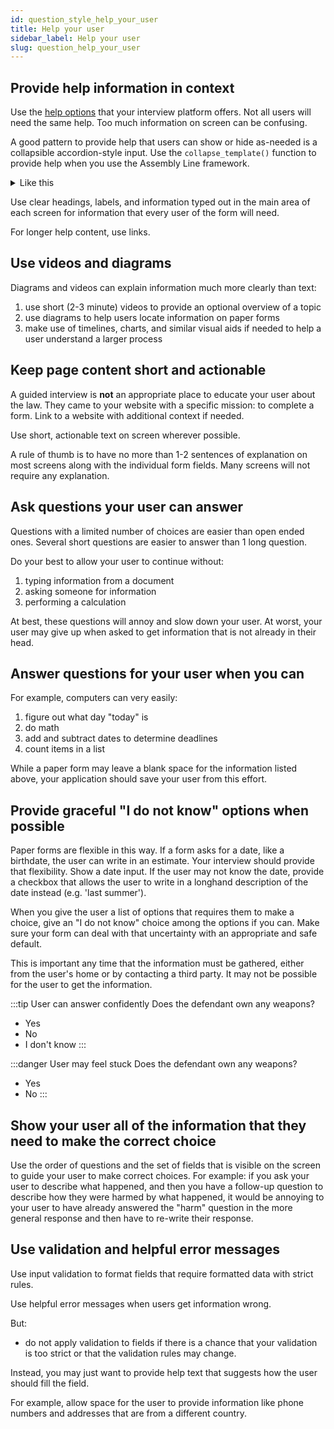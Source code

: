 ```yaml
---
id: question_style_help_your_user
title: Help your user
sidebar_label: Help your user
slug: question_help_your_user
---
```


## Provide help information in context

Use the [help options](coding_style/yaml_interface.md#adding-help-in-context)
that your interview platform offers. Not all users will need the same help.
Too much information on screen can be confusing.

A good pattern to provide help that users can show or hide as-needed is a
collapsible accordion-style input. Use the `collapse_template()` function to
provide help when you use the Assembly Line framework.

<details>
   <summary>Like this</summary>
   <p>
      Context-specific help goes here.
   </p>
</details>

Use clear headings, labels, and information typed out in the main area of
each screen for information that every user of the form will need.

For longer help content, use links.

## Use videos and diagrams

Diagrams and videos can explain information much more clearly than text:

1. use short (2-3 minute) videos to provide an optional overview of a topic
1. use diagrams to help users locate information on paper forms
1. make use of timelines, charts, and similar visual aids if needed to help a
   user understand a larger process

## Keep page content short and actionable

A guided interview is **not** an appropriate place to educate your user
about the law. They came to your website with a specific mission: to 
complete a form. Link to a website with additional context if needed.

Use short, actionable text on screen wherever possible.

A rule of thumb is to have no more than 1-2 sentences of explanation
on most screens along with the individual form fields. Many screens
will not require any explanation.

## Ask questions your user can answer

Questions with a limited number of choices are easier than open ended ones.
Several short questions are easier to answer than 1 long question.

Do your best to allow your user to continue without:

1. typing information from a document
1. asking someone for information
1. performing a calculation

At best, these questions will annoy and slow down your user. At worst,
your user may give up when asked to get information that is not
already in their head.

## Answer questions for your user when you can

For example, computers can very easily:

1. figure out what day "today" is
1. do math
1. add and subtract dates to determine deadlines
1. count items in a list

While a paper form may leave a blank space for the information listed above,
your application should save your user from this effort.

## Provide graceful "I do not know" options when possible

Paper forms are flexible in this way. If a form asks for a date, like a
birthdate, the user can write in an estimate. Your interview should provide that
flexibility. Show a date input. If the user may not know the date, provide a
checkbox that allows the user to write in a longhand description of the date
instead (e.g. 'last summer').

When you give the user a list of options that requires them to make a choice,
give an "I do not know" choice among the options if you can. Make sure your
form can deal with that uncertainty with an appropriate and safe default.

This is important
any time that the information must be gathered, either from the user's home
or by contacting a third party. It may not be possible for the user to get the
information.

:::tip User can answer confidently
Does the defendant own any weapons?
- Yes
- No
- I don't know
:::

:::danger User may feel stuck
Does the defendant own any weapons?
- Yes
- No
:::

## Show your user all of the information that they need to make the correct choice

Use the order of questions and the set of fields that is visible on the screen
to guide your user to make correct choices. For example: if you ask your user to
describe what happened, and then you have a follow-up question to describe how
they were harmed by what happened, it would be annoying to your user to have
already answered the "harm" question in the more general response and then have
to re-write their response.

## Use validation and helpful error messages

Use input validation to format fields that require formatted
data with strict rules.

Use helpful error messages when users get information wrong.

But:

* do not apply validation to fields if there is a chance that your
validation is too strict or that the validation rules may change.

Instead, you may just want to provide help text that suggests
how the user should fill the field.

For example, allow space for the user to provide information like phone numbers
and addresses that are from a different country.